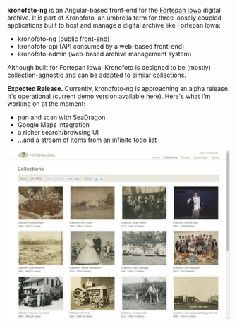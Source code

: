 **kronofoto-ng** is an Angular-based front-end for the <a href="http://fortepan.us" target="_blank">Fortepan Iowa</a> digital archive. It is part of
Kronofoto, an umbrella term for three loosely coupled applications built to host and manage a
digital archive like Fortepan Iowa:

* kronofoto-ng (public front-end)
* kronofoto-api (API consumed by a web-based front-end)
* kronofoto-admin (web-based archive management system)

Although built for Fortepan Iowa, Kronofoto is designed to be (mostly) collection-agnostic and can
be adapted to similar collections.

**Expected Release.** Currently, kronofoto-ng is approaching an alpha release. It's operational
(<a href="http://sergey.cs.uni.edu:8080/public/collections" target="_blank">current demo version available here</a>). 
Here's what I'm working on at the moment: 
* pan and scan with SeaDragon
* Google Maps integration
* a richer search/browsing UI
* ...and a stream of items from an infinite todo list

<div class="screenshots">
  <img class="img-fluid" src="/static/projects/kronofoto_ng/1.jpg">
</div>
